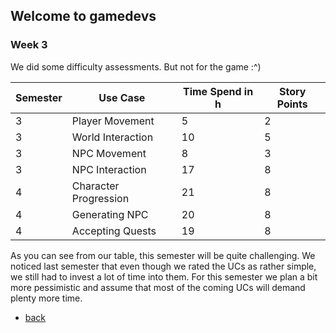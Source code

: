 ## Welcome to gamedevs

### Week 3

We did some difficulty assessments.
But not for the game :^)

| Semester      | Use Case      | Time Spend in h | Story Points |
| ------------- | ------------- | -------------   | ------------- |
| 3 | Player Movement           | 5 | 2 |
| 3 | World Interaction         | 10 | 5 |
| 3 | NPC Movement              | 8 | 3 |
| 3 | NPC Interaction           | 17 | 8 |
| 4 | Character Progression     | 21 | 8 |
| 4 | Generating NPC            | 20 | 8 |
| 4 | Accepting Quests          | 19 | 8 |

As you can see from our table, this semester will be quite challenging.
We noticed last semester that even though we rated the UCs as rather simple, we still had to invest a lot of time into them.
For this semester we plan a bit more pessimistic and assume that most of the coming UCs will demand plenty more time.

- [back](https://albgei.github.io/gamedevs/index)

<script src="https://utteranc.es/client.js"
        repo="albgei/gamedevs"
        issue-term="pathname"
        label="commentary_"
        theme="github-dark"
        crossorigin="anonymous"
        async>
